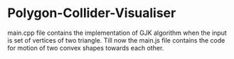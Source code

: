 # Polygon-Collider-Visualiser

main.cpp file contains the implementation of GJK algorithm when the input is set of vertices of two triangle.
Till now the main.js file contains the code for motion of two convex shapes towards each other.
